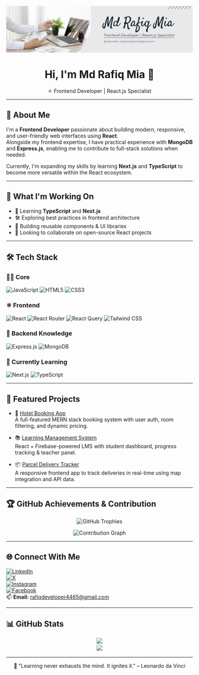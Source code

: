 <p align="center">
  <img src="img/rafiqmia65.png" alt="Md Rafiq Mia" />
</p>

<h1 align="center">Hi, I'm Md Rafiq Mia 👋</h1>
<p align="center">
  ⚛️ Frontend Developer | React.js Specialist
</p>

---

## 💫 About Me

I'm a **Frontend Developer** passionate about building modern, responsive, and user-friendly web interfaces using **React**.  
Alongside my frontend expertise, I have practical experience with **MongoDB** and **Express.js**, enabling me to contribute to full-stack solutions when needed.

Currently, I'm expanding my skills by learning **Next.js** and **TypeScript** to become more versatile within the React ecosystem.

---

## 🔭 What I'm Working On

- 🌱 Learning **TypeScript** and **Next.js**
- 🛠 Exploring best practices in frontend architecture
- 📘 Building reusable components & UI libraries
- 🤝 Looking to collaborate on open-source React projects

---

## 🛠 Tech Stack

### 👨‍💻 Core

![JavaScript](https://img.shields.io/badge/-JavaScript-black?style=flat-square&logo=javascript)
![HTML5](https://img.shields.io/badge/-HTML5-black?style=flat-square&logo=html5)
![CSS3](https://img.shields.io/badge/-CSS3-black?style=flat-square&logo=css3)

### ⚛️ Frontend

![React](https://img.shields.io/badge/-React-black?style=flat-square&logo=react)
![React Router](https://img.shields.io/badge/-React_Router-black?style=flat-square&logo=react-router)
![React Query](https://img.shields.io/badge/-React_Query-black?style=flat-square&logo=react-query)
![Tailwind CSS](https://img.shields.io/badge/-TailwindCSS-black?style=flat-square&logo=tailwind-css)

### 🧠 Backend Knowledge

![Express.js](https://img.shields.io/badge/-Express.js-black?style=flat-square&logo=express)
![MongoDB](https://img.shields.io/badge/-MongoDB-black?style=flat-square&logo=mongodb)

### 🚀 Currently Learning

![Next.js](https://img.shields.io/badge/-Next.js-black?style=flat-square&logo=next.js)
![TypeScript](https://img.shields.io/badge/-TypeScript-black?style=flat-square&logo=typescript)

---

## 🎯 Featured Projects

- 🔐 [Hotel Booking App](https://github.com/your-username/hotel-booking)  
  A full-featured MERN stack booking system with user auth, room filtering, and dynamic pricing.

- 📚 [Learning Management System](https://github.com/your-username/lms-platform)  
  React + Firebase-powered LMS with student dashboard, progress tracking & teacher panel.

- 📦 [Parcel Delivery Tracker](https://github.com/your-username/parcel-tracker)  
  A responsive frontend app to track deliveries in real-time using map integration and API data.

---

## 🏆 GitHub Achievements & Contribution

<p align="center">
  <img src="https://github-profile-trophy.vercel.app/?username=rafiqmia65&theme=onedark" alt="GitHub Trophies" />
</p>

<p align="center">
  <img src="https://github-readme-activity-graph.vercel.app/graph?username=rafiqmia65&theme=react-dark" alt="Contribution Graph" />
</p>

---

## 🌐 Connect With Me

[![LinkedIn](https://img.shields.io/badge/-LinkedIn-blue?style=flat-square&logo=linkedin)](https://www.linkedin.com/in/rafiqmia65/)  
[![X](https://img.shields.io/badge/-X-black?style=flat-square&logo=twitter&logoColor=white)](https://x.com/rafiqmia65)  
[![Instagram](https://img.shields.io/badge/-Instagram-E4405F?style=flat-square&logo=instagram&logoColor=white)](https://www.instagram.com/rafiqmia65/)  
[![Facebook](https://img.shields.io/badge/-Facebook-blue?style=flat-square&logo=facebook)](https://www.facebook.com/rafiqmia65/)  
📫 **Email:** rafiqdeveloper4465@gmail.com

<!-- 🌐 **Portfolio:** [https://your-portfolio.com](https://your-portfolio.com) -->

---

## 📊 GitHub Stats

<p align="center">
  <img src="https://github-readme-stats.vercel.app/api?username=rafiqmia65&show_icons=true&theme=react" />
  <br />
  <img src="https://github-readme-streak-stats.herokuapp.com?user=rafiqmia65&theme=react" />
</p>

---

<p align="center">
  🚀 "Learning never exhausts the mind. It ignites it." – Leonardo da Vinci
</p>
